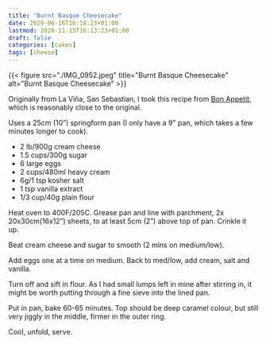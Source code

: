```yaml
---
title: "Burnt Basque Cheesecake"
date: 2020-06-16T16:18:23+01:00
lastmod: 2020-11-15T16:13:23+01:00
draft: false
categories: [cakes]
tags: [cheese]
---
```


{{< figure src="./IMG_0952.jpeg" title="Burnt Basque Cheesecake" alt="Burnt Basque Cheesecake" >}}

Originally from La Viña, San Sebastian, I took this recipe from [Bon Appetit]( https://www.bonappetit.com/recipe/basque-burnt-cheesecake), which is reasonably close to the original.

Uses a 25cm (10”) springform pan (I only have a 9" pan, which takes a few minutes longer to cook).

- 2 lb/900g cream cheese
- 1.5 cups/300g sugar
- 6 large eggs
- 2 cups/480ml heavy cream
- 6g/1 tsp kosher salt
- 1 tsp vanilla extract
- 1/3 cup/40g plain flour

Heat oven to 400F/205C. Grease pan and line with parchment, 2x 20x30cm(16x12”) sheets, to at least 5cm (2”) above top of pan.  Crinkle it up.

Beat cream cheese and sugar to smooth (2 mins on medium/low).

Add eggs one at a time on medium. Back to med/low, add cream, salt and vanilla.

Turn off and sift in flour. As I had small lumps left in mine after stirring in, it might be worth putting through a fine sieve into the lined pan.

Put in pan, bake 60-65 minutes.  Top should be deep caramel colour, but still very jiggly in the middle, firmer in the outer ring.

Cool, unfold, serve.